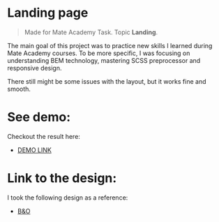 # Landing page

> Made for Mate Academy Task. Topic **Landing**.

The main goal of this project was to practice new skills I learned during Mate Academy courses.
To be more specific, I was focusing on understanding BEM technology, mastering SCSS preprocessor and responsive design.

There still might be some issues with the layout, but it works fine and smooth.

# See demo:

Checkout the result here:

- [DEMO LINK](https://anderzerfall.github.io/layout_landing-page/)

# Link to the design:

I took the following design as a reference:

- [B&O](https://www.figma.com/file/DtkQmQ797hk0nI4KfMi2Uq/BOSE-New-Version?type=design&node-id=6817-212&t=ZTV6Gl8NzaWkJ4FK-0)
